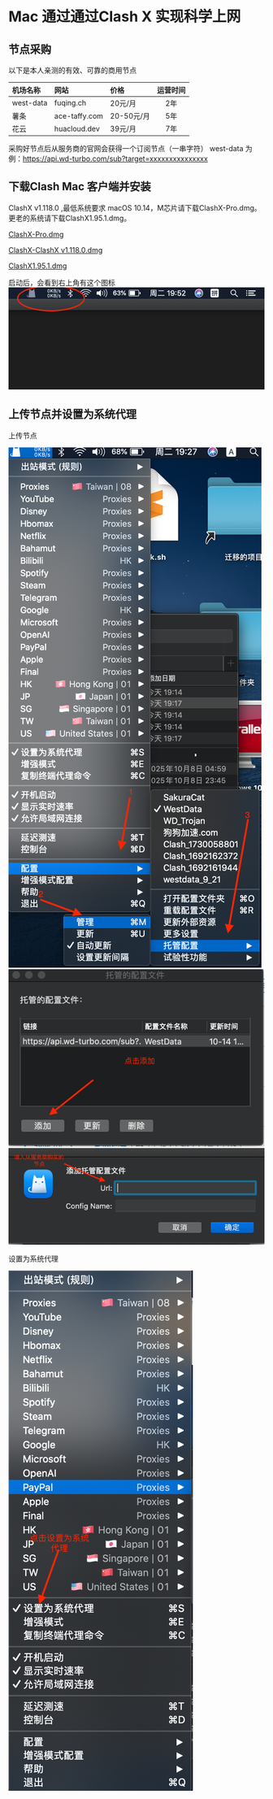 # Mac 通过通过Clash X 实现科学上网




## 节点采购
以下是本人亲测的有效、可靠的商用节点



| 机场名称    | 网站            | 价格       | 运营时间   |
|:---------- |:-------------  |:---------  |:---------:|
| west-data  | fuqing.ch      | 20元/月    | 2年       |
| 薯条        | ace-taffy.com  | 20-50元/月 | 5年       |
| 花云        | huacloud.dev   | 39元/月    | 7年       |

采购好节点后从服务商的官网会获得一个订阅节点（一串字符）
west-data 为例：https://api.wd-turbo.com/sub?target=xxxxxxxxxxxxxxx


## 下载Clash Mac 客户端并安装
ClashX v1.118.0 ,最低系统要求 macOS 10.14，M芯片请下载ClashX-Pro.dmg。更老的系统请下载ClashX1.95.1.dmg。
 
[ClashX-Pro.dmg]()
 
[ClashX-ClashX v1.118.0.dmg]()
 
[ClashX1.95.1.dmg]()

启动后，会看到右上角有这个图标
![](https://github.com/Angelagoodboy/kexueshangwang/blob/main/images/%E5%AE%89%E8%A3%85%E6%88%90%E5%8A%9F.png)

 
## 上传节点并设置为系统代理
上传节点
 
![](https://github.com/Angelagoodboy/kexueshangwang/blob/main/images/%E4%B8%8A%E4%BC%A0%E8%8A%82%E7%82%B9.png)
![](https://github.com/Angelagoodboy/kexueshangwang/blob/main/images/%E4%B8%8A%E4%BC%A0%E8%8A%82%E7%82%B902.png)
![](https://github.com/Angelagoodboy/kexueshangwang/blob/main/images/%E4%B8%8A%E4%BC%A0%E8%8A%82%E7%82%B903.png)

 
设置为系统代理
 
![](https://github.com/Angelagoodboy/kexueshangwang/blob/main/images/%E8%AE%BE%E7%BD%AE%E4%B8%BA%E7%B3%BB%E7%BB%9F%E4%BB%A3%E7%90%86.png)







